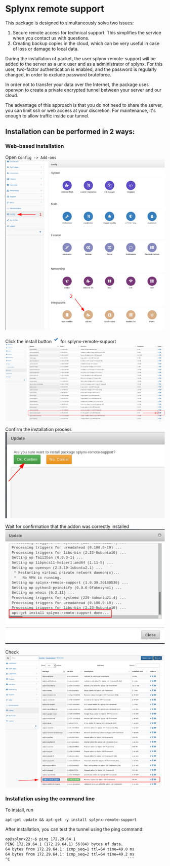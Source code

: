 Splynx remote support
=====================

This package is designed to simultaneously solve two issues:
1. Secure remote access for technical support.
This simplifies the service when you contact us with questions.
2. Сreating backup copies in the cloud, which can be very useful in case of loss or damage to local data.


During the installation of packet, the user splynx-remote-support will be added to the server as a unix user and as a administrator of splynx.
For this user, two-factor authentication is enabled, and the password is regularly changed, in order to exclude password bruteforce.

In order not to transfer your data over the Internet, the package uses openvpn to create a private encrypted tunnel between your server and our cloud.

The advantage of this approach is that you do not need to share the server, you can limit ssh or web access at your discretion. For maintenance, it's enough to allow traffic inside our tunnel.


## Installation can be performed in 2 ways:


### Web-based installation

Open `Config -> Add-ons`
![Config - > Add-ons](config.png)

Click the install button ![](install_icon.png) for  splynx-remote-support
![](web1.png)

Confirm the installation process
![](web2.png)

Wait for confirmation that the addon was correctly installed
![](web3.png)

Check
![](web4.png)



### Installation using the command line

To install, run
```
apt-get update && apt-get -y install splynx-remote-support
```

After installation, you can test the tunnel using the ping command:
```
op@splynx22:~$ ping 172.29.64.1                                                                          
PING 172.29.64.1 (172.29.64.1) 56(84) bytes of data.                                                     
64 bytes from 172.29.64.1: icmp_seq=1 ttl=64 time=49.0 ms                                                
64 bytes from 172.29.64.1: icmp_seq=2 ttl=64 time=49.2 ms                                                
^C                                                    ```                                                   
